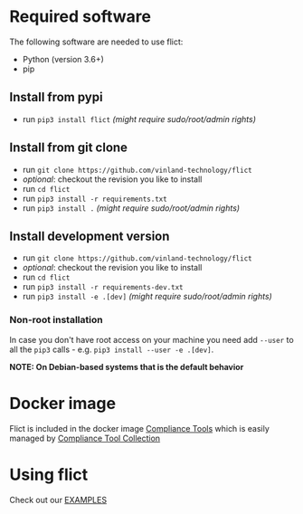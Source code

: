 <!--
SPDX-FileCopyrightText: 2020 Henrik Sandklef <hesa@sandklef.com>

SPDX-License-Identifier: GPL-3.0-or-later
-->

# Required software

The following software are needed to use flict:

- Python (version 3.6+)
- pip

## Install from pypi

- run `pip3 install flict` _(might require sudo/root/admin rights)_

## Install from git clone

- run `git clone https://github.com/vinland-technology/flict`
- *optional*: checkout the revision you like to install
- run `cd flict`
- run `pip3 install -r requirements.txt`
- run `pip3 install .` _(might require sudo/root/admin rights)_

## Install development version

- run `git clone https://github.com/vinland-technology/flict`
- *optional*: checkout the revision you like to install
- run `cd flict`
- run `pip3 install -r requirements-dev.txt`
- run `pip3 install -e .[dev]` _(might require sudo/root/admin rights)_

### Non-root installation

In case you don't have root access on your machine you need add `--user` to all the `pip3` calls - e.g. `pip3 install --user -e .[dev]`.

**NOTE: On __Debian-based__ systems that is the default behavior**

# Docker image

Flict is included in the docker image [Compliance Tools](https://hub.docker.com/repository/docker/sandklef/compliance-tools) which is easily managed by [Compliance Tool Collection](https://github.com/vinland-technology/compliance-tool-collection)

# Using flict

Check out our [EXAMPLES](EXAMPLES.md)
